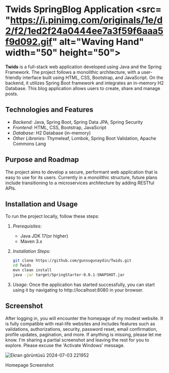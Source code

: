 # Twids SpringBlog Application <src= "https://i.pinimg.com/originals/1e/d2/f2/1ed2f24a0444ee7a3f59f6aaa5f9d092.gif" alt="Waving Hand" width="50" height="50">

**Twids** is a full-stack web application developed using Java and the Spring Framework. The project follows a monolithic architecture, with a user-friendly interface built using HTML, CSS, Bootstrap, and JavaScript. On the backend, it utilizes Spring Boot framework and integrates an in-memory H2 Database. This blog application allows users to create, share and manage posts. 

## Technologies and Features

- *Backend:* Java, Spring Boot, Spring Data JPA, Spring Security
- *Frontend:* HTML, CSS, Bootstrap, JavaScript
- *Database:* H2 Database (in-memory)
- *Other Libraries:* Thymeleaf, Lombok, Spring Boot Validation, Apache Commons Lang

## Purpose and Roadmap

The project aims to develop a secure, performant web application that is easy to use for its users. Currently in a monolithic structure, future plans include transitioning to a microservices architecture by adding RESTful APIs.

## Installation and Usage

To run the project locally, follow these steps:

1. *Prerequisites:*
   - Java JDK 17(or higher)
   - Maven 3.x

2. *Installation Steps:*

   ```bash
   git clone https://github.com/gunsugunaydin/Twids.git
   cd Twids
   mvn clean install
   java -jar target/SpringStarter-0.0.1-SNAPSHOT.jar
   
3. *Usage:*
   Once the application has started successfully, you can start using it by navigating to http://localhost:8080 in your browser.

## Screenshot
After logging in, you will encounter the homepage of my modest website. It is fully compatible with real-life websites and includes features such as validations, authorizations, security, password reset, email confirmation, profile updates, pagination, and more. If anything is missing, please let me know. I'm sharing a partial screenshot and leaving the rest for you to explore. Please excuse the 'Activate Windows' message.

![Ekran görüntüsü 2024-07-03 221952](https://github.com/user-attachments/assets/ca8e7c29-30f5-4654-b237-28ab306a96aa)

  Homepage Screenshot

